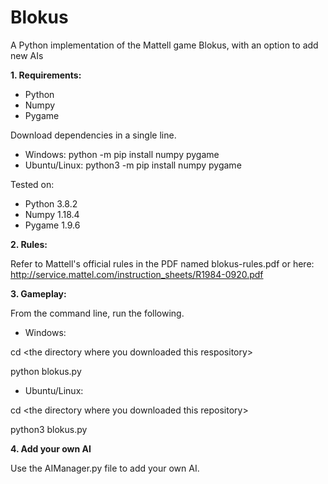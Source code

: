 # Blokus
A Python implementation of the Mattell game Blokus, with an option to add new AIs

<b>1. Requirements:</b>
- Python
- Numpy
- Pygame

Download dependencies in a single line.
- Windows:
python -m pip install numpy pygame
- Ubuntu/Linux:
python3 -m pip install numpy pygame

Tested on:
- Python 3.8.2
- Numpy 1.18.4
- Pygame 1.9.6

<b>2. Rules:</b>

Refer to Mattell's official rules in the PDF named blokus-rules.pdf or here: http://service.mattel.com/instruction_sheets/R1984-0920.pdf

<b>3. Gameplay:</b>

From the command line, run the following.
- Windows:

cd \<the directory where you downloaded this respository\>

python blokus.py

- Ubuntu/Linux:

cd \<the directory where you downloaded this repository\>

python3 blokus.py

<b>4. Add your own AI</b>

Use the AIManager.py file to add your own AI.
